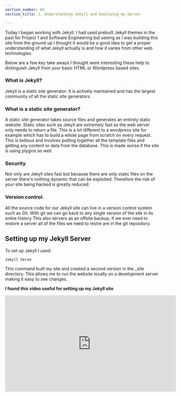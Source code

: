 ```yaml
---
section_number: 04
section_title: 1. Understanding Jekyll and Deploying my Server

---
```


Today I began working with Jekyll. I had used prebuilt Jekyll themes in the past for Project 1 and Software Engineering but seeing as I was building this site from the ground up I thought it would be a good idea to get a proper understanding of what Jekyll actually is and how it varies from other web technologies. 

Below are a few key take aways I thought were interesting these help to distinguish Jekyll from your basic HTML or Wordpress based sites.

### What is Jekyll?
Jekyll is a static site generator. It is actively maintained and has the largest community of all the static site generators.

### What is a static site generator?
A static site generator takes source files and generates an entirely static website. Static sites such as Jekyll are extremely fast as the web server only needs to return a file. This is a lot different to a wordpress site for example which has to build a whole page from scratch on every request. This is tedious and involves putting together all the template files and getting any content or data from the database. This is made worse if the site is using plygins as well.


### Security
Not only are Jekyll sites fast but because there are only static files on the server there's nothing dynamic that can be exploited. Therefore the risk of your site being hacked is greatly reduced. 


### Version control. 
All the source code for our Jekyll site can live in a version control system such as Git. With git we can go back to any single version of the site in its entire history This also servers as an offsite backup, if we ever need to restore a server all of the files we need to restre are in the git repository. 


## Setting up my Jekyll Server

To set up Jekyll I used:

    Jekyll Serve

This command built my site and created a second version in the _site directory. This allows me to run the website locally on a development server making it easy to see changes.


**I found this video useful for setting up my Jekyll site**

<iframe width="560" height="315" src="https://www.youtube.com/embed/NJU1wluNrBw" frameborder="0" allow="accelerometer; autoplay; encrypted-media; gyroscope; picture-in-picture" allowfullscreen></iframe>
